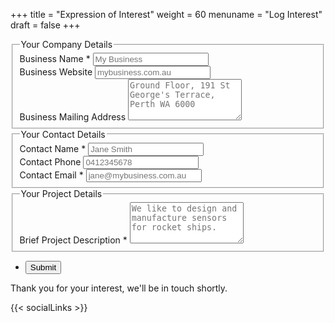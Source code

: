 +++
title = "Expression of Interest"
weight = 60
menuname = "Log Interest"
draft = false
+++

<form id="contactform" method="post" action="https://formspree.io/systemhealthlab@gmail.com">
	<fieldset>
		<legend>Your Company Details</legend>
		<div class="field half first">
			<label for="business_name">Business Name *</label>
			<input type="text" name="business_name" id="business_name" placeholder="My Business" required/>
		</div>
		<div class="field half">
			<label for="business_website">Business Website</label>
			<input type="text" name="business_website" id="business_website" placeholder="mybusiness.com.au"/>
		</div>
		<div class="field">
			<label for="business_mailing">Business Mailing Address</label>
			<textarea name="business_mailing" id="business_mailing" rows="4" placeholder="Ground Floor, 191 St George's Terrace, Perth WA 6000"></textarea>
		</div>
	</fieldset>
	<fieldset>
    <legend>Your Contact Details</legend>
		<div class="field">
			<label for="contact_name">Contact Name *</label>
			<input type="text" name="contact_name" id="contact_name" placeholder="Jane Smith" required/>
		</div>
		<div class="field half first">
			<label for="contact_phone">Contact Phone</label>
			<input type="text" name="contact_phone" id="contact_phone" placeholder="0412345678"/>
		</div>
		<div class="field half">
			<label for="contact_email">Contact Email *</label>
			<input type="email" id="contact_email" name="contact_email" placeholder="jane@mybusiness.com.au" required/>
		</div>
	</fieldset>
	<fieldset>
    <legend>Your Project Details</legend>
		<div class="field">
			<label for="project_description">Brief Project Description *</label>
			<textarea name="project_description" id="project_description" rows="4" placeholder="We like to design and manufacture sensors for rocket ships." required></textarea>
		</div>
	</fieldset>
	<ul class="actions">
		<li><input type="submit" value="Submit" class="special" /></li>
	</ul>
	<input type="hidden" name="_next" value="?sent#eoi" />
	<input type="hidden" name="_subject" value="Living Lab EOI Submission" />
	<input type="text" name="_gotcha" style="display:none" />
</form>
<span id="contactformsent">Thank you for your interest, we'll be in touch shortly.</span>

<script>
$(document).ready(function($) {
	$(function(){
		if (window.location.search == "?sent") {
			$('#contactform').hide();
			$('#contactformsent').show();
		} else {
			$('#contactformsent').hide();
		}
	});
});
</script>


{{< socialLinks >}}
